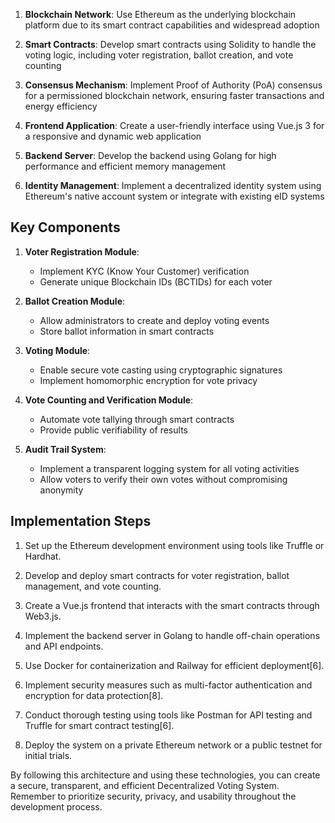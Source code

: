 1. **Blockchain Network**: Use Ethereum as the underlying blockchain platform due to its smart contract capabilities and widespread adoption

2. **Smart Contracts**: Develop smart contracts using Solidity to handle the voting logic, including voter registration, ballot creation, and vote counting

3. **Consensus Mechanism**: Implement Proof of Authority (PoA) consensus for a permissioned blockchain network, ensuring faster transactions and energy efficiency

4. **Frontend Application**: Create a user-friendly interface using Vue.js 3 for a responsive and dynamic web application

5. **Backend Server**: Develop the backend using Golang for high performance and efficient memory management

6. **Identity Management**: Implement a decentralized identity system using Ethereum's native account system or integrate with existing eID systems

## Key Components

1. **Voter Registration Module**: 
   - Implement KYC (Know Your Customer) verification
   - Generate unique Blockchain IDs (BCTIDs) for each voter

2. **Ballot Creation Module**:
   - Allow administrators to create and deploy voting events
   - Store ballot information in smart contracts

3. **Voting Module**:
   - Enable secure vote casting using cryptographic signatures
   - Implement homomorphic encryption for vote privacy

4. **Vote Counting and Verification Module**:
   - Automate vote tallying through smart contracts
   - Provide public verifiability of results

5. **Audit Trail System**:
   - Implement a transparent logging system for all voting activities
   - Allow voters to verify their own votes without compromising anonymity

## Implementation Steps

1. Set up the Ethereum development environment using tools like Truffle or Hardhat.

2. Develop and deploy smart contracts for voter registration, ballot management, and vote counting.

3. Create a Vue.js frontend that interacts with the smart contracts through Web3.js.

4. Implement the backend server in Golang to handle off-chain operations and API endpoints.

5. Use Docker for containerization and Railway for efficient deployment[6].

6. Implement security measures such as multi-factor authentication and encryption for data protection[8].

7. Conduct thorough testing using tools like Postman for API testing and Truffle for smart contract testing[6].

8. Deploy the system on a private Ethereum network or a public testnet for initial trials.

By following this architecture and using these technologies, you can create a secure, transparent, and efficient Decentralized Voting System. Remember to prioritize security, privacy, and usability throughout the development process.